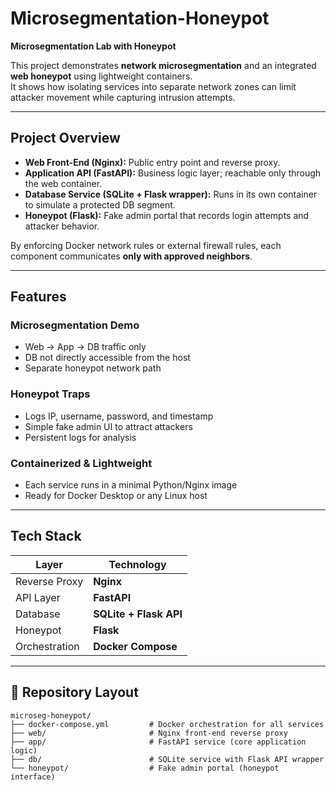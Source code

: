 # Microsegmentation-Honeypot

**Microsegmentation Lab with Honeypot**

This project demonstrates **network microsegmentation** and an integrated **web honeypot** using lightweight containers.  
It shows how isolating services into separate network zones can limit attacker movement while capturing intrusion attempts.

---

## Project Overview
- **Web Front-End (Nginx):** Public entry point and reverse proxy.  
- **Application API (FastAPI):** Business logic layer; reachable only through the web container.  
- **Database Service (SQLite + Flask wrapper):** Runs in its own container to simulate a protected DB segment.  
- **Honeypot (Flask):** Fake admin portal that records login attempts and attacker behavior.

By enforcing Docker network rules or external firewall rules, each component communicates **only with approved neighbors**.

---

##  Features
### Microsegmentation Demo
- Web → App → DB traffic only  
- DB not directly accessible from the host  
- Separate honeypot network path

### Honeypot Traps
- Logs IP, username, password, and timestamp  
- Simple fake admin UI to attract attackers  
- Persistent logs for analysis

### Containerized & Lightweight
- Each service runs in a minimal Python/Nginx image  
- Ready for Docker Desktop or any Linux host

---

## Tech Stack
| Layer          | Technology              |
|----------------|-------------------------|
| Reverse Proxy  | **Nginx**               |
| API Layer      | **FastAPI**             |
| Database       | **SQLite + Flask API**  |
| Honeypot       | **Flask**               |
| Orchestration  | **Docker Compose**      |

---

## 📂 Repository Layout

```text
microseg-honeypot/
├── docker-compose.yml         # Docker orchestration for all services
├── web/                       # Nginx front-end reverse proxy
├── app/                       # FastAPI service (core application logic)
├── db/                        # SQLite service with Flask API wrapper
└── honeypot/                  # Fake admin portal (honeypot interface)

